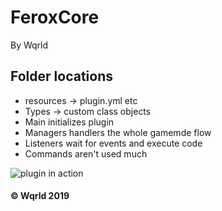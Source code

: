 # FeroxCore
By Wqrld



## Folder locations
- resources -> plugin.yml etc
- Types -> custom class objects
- Main initializes plugin
- Managers handlers the whole gamemde flow
- Listeners wait for events and execute code
- Commands aren't used much


![plugin in action](https://i.wqrld.net/Pizza_Bq)

#### © Wqrld 2019